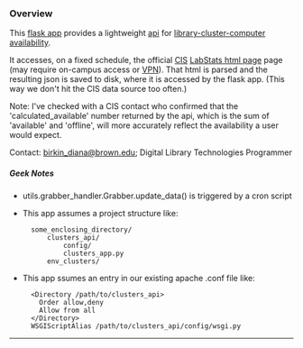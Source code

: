 ### Overview

This [flask app][FLASK] provides a lightweight [api][API] for [library-cluster-computer availability][CLUSTER_API].

It accesses, on a fixed schedule, the official [CIS][CIS] [LabStats html page][LABSTATS] page (may require on-campus access or [VPN][VPN]). That html is parsed and the resulting json is saved to disk, where it is accessed by the flask app. (This way we don't hit the CIS data source too often.)

Note: I've checked with a CIS contact who confirmed that the 'calculated_available' number returned by the api, which is the sum of 'available' and 'offline', will more accurately reflect the availability a user would expect.

Contact: birkin_diana@brown.edu; Digital Library Technologies Programmer

##### Geek Notes

- utils.grabber_handler.Grabber.update_data() is triggered by a cron script

- This app assumes a project structure like:

        some_enclosing_directory/
            clusters_api/
                config/
                clusters_app.py
            env_clusters/


- This app ssumes an entry in our existing apache .conf file like:

        <Directory /path/to/clusters_api>
          Order allow,deny
          Allow from all
        </Directory>
        WSGIScriptAlias /path/to/clusters_api/config/wsgi.py

---

[API]: http://readwrite.com/2013/09/19/api-defined
[CIS]: https://it.brown.edu
[CLUSTER_API]: http://library.brown.edu/clusters_api/data/
[FLASK]: http://flask.pocoo.org
[LABSTATS]: http://labstats.cis.brown.edu/LabStats/public/public.aspx
[VPN]: https://it.brown.edu/services/type/virtual-private-network-vpn
